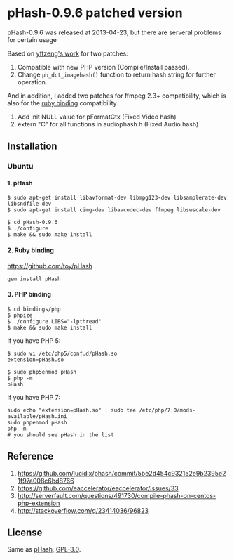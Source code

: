 # pHash-0.9.6 patched version

pHash-0.9.6 was released at 2013-04-23, but there are serveral problems for certain usage

Based on [yftzeng's work](https://github.com/yftzeng/pHash-0.9.6-patches) for two patches:

1. Compatible with new PHP version (Compile/Install passed).
2. Change `ph_dct_imagehash()` function to return hash string for further operation.

And in addition, I added two patches for ffmpeg 2.3+ compatibility, which is also for the [ruby binding](https://github.com/toy/pHash) compatibility 

1. Add init NULL value for pFormatCtx (Fixed Video hash)
2. extern "C" for all functions in audiophash.h (Fixed Audio hash)

## Installation

### Ubuntu

#### 1. pHash

```
$ sudo apt-get install libavformat-dev libmpg123-dev libsamplerate-dev libsndfile-dev
$ sudo apt-get install cimg-dev libavcodec-dev ffmpeg libswscale-dev
```

```
$ cd pHash-0.9.6
$ ./configure
$ make && sudo make install
```

#### 2. Ruby binding

https://github.com/toy/pHash

```
gem install pHash
```

#### 3. PHP binding

```
$ cd bindings/php
$ phpize
$ ./configure LIBS="-lpthread"
$ make && sudo make install
```

If you have PHP 5:
```
$ sudo vi /etc/php5/conf.d/pHash.so
extension=pHash.so
```

```
$ sudo php5enmod pHash
$ php -m
pHash
```

If you have PHP 7:
```
sudo echo "extension=pHash.so" | sudo tee /etc/php/7.0/mods-available/pHash.ini
sudo phpenmod pHash
php -m
# you should see pHash in the list
```



## Reference

1. https://github.com/lucidix/phash/commit/5be2d454c932152e9b2395e21f97a008c6bd8766
2. https://github.com/eaccelerator/eaccelerator/issues/33
3. http://serverfault.com/questions/491730/compile-phash-on-centos-php-extension
4. http://stackoverflow.com/q/23414036/96823

## License

Same as [pHash](http://www.phash.org/), [GPL-3.0](http://www.gnu.org/licenses/gpl-3.0.html).
